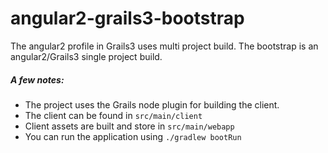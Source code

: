 # angular2-grails3-bootstrap
The angular2 profile in Grails3 uses multi project build. The bootstrap is an angular2/Grails3 single project build.

##### A few notes:
* The project uses the Grails node plugin for building the client.
* The client can be found in `src/main/client`
* Client  assets are built and store in `src/main/webapp`
* You can run the application using `./gradlew bootRun`
